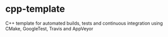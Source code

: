 # cpp-template
C++ template for automated builds, tests and continuous integration using CMake, GoogleTest, Travis and AppVeyor
